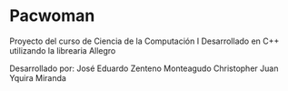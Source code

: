 # Pacwoman

Proyecto del curso de Ciencia de la Computación I
Desarrollado en C++ utilizando la librearia Allegro

Desarrollado por:
José Eduardo Zenteno Monteagudo
Christopher Juan Yquira Miranda
